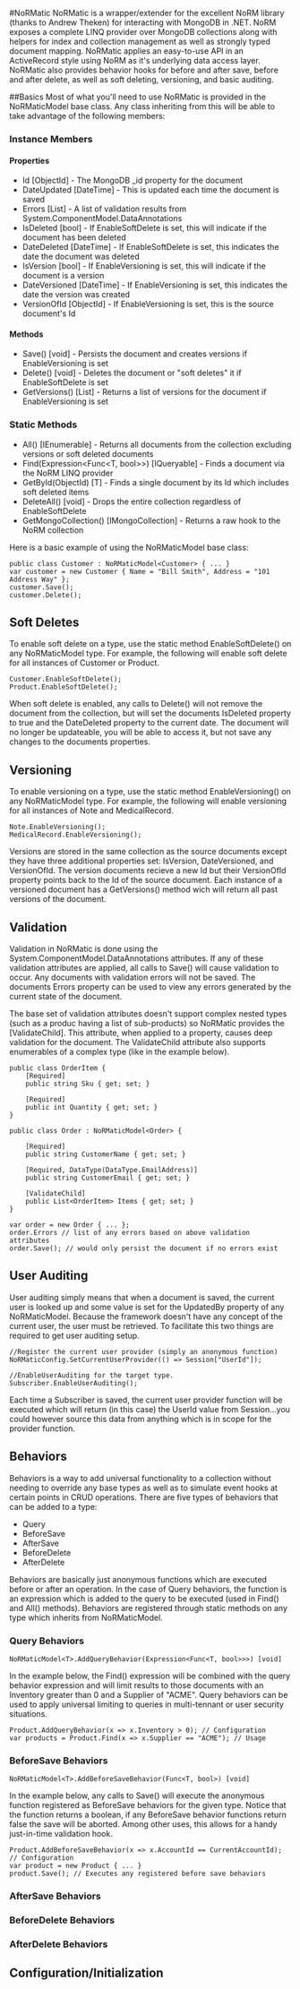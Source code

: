 #NoRMatic
NoRMatic is a wrapper/extender for the excellent NoRM library (thanks to Andrew Theken) for interacting with MongoDB in .NET.  NoRM exposes a complete LINQ provider over MongoDB collections along with helpers for index and collection management as well as strongly typed document mapping.  NoRMatic applies an easy-to-use API in an ActiveRecord style using NoRM as it's underlying data access layer.  NoRMatic also provides behavior hooks for before and after save, before and after delete, as well as soft deleting, versioning, and basic auditing.

##Basics
Most of what you'll need to use NoRMatic is provided in the NoRMaticModel<T> base class.  Any class inheriting from this will be able to take advantage of the following members:

### Instance Members

#### Properties
* Id [ObjectId] - The MongoDB _id property for the document
* DateUpdated [DateTime] - This is updated each time the document is saved
* Errors [List<ValidationResult>] - A list of validation results from System.ComponentModel.DataAnnotations
* IsDeleted [bool] - If EnableSoftDelete is set, this will indicate if the document has been deleted
* DateDeleted [DateTime] - If EnableSoftDelete is set, this indicates the date the document was deleted
* IsVersion [bool] - If EnableVersioning is set, this will indicate if the document is a version
* DateVersioned [DateTime] - If EnableVersioning is set, this indicates the date the version was created
* VersionOfId [ObjectId] - If EnableVersioning is set, this is the source document's Id

#### Methods
* Save() [void] - Persists the document and creates versions if EnableVersioning is set
* Delete() [void] - Deletes the document or "soft deletes" it if EnableSoftDelete is set
* GetVersions() [List<T>] - Returns a list of versions for the document if EnableVersioning is set

### Static Methods

* All() [IEnumerable<T>] - Returns all documents from the collection excluding versions or soft deleted documents
* Find(Expression<Func<T, bool>>) [IQueryable<T>] - Finds a document via the NoRM LINQ provider
* GetById(ObjectId) [T] - Finds a single document by its Id which includes soft deleted items
* DeleteAll() [void] - Drops the entire collection regardless of EnableSoftDelete
* GetMongoCollection() [IMongoCollection<T>] - Returns a raw hook to the NoRM collection

Here is a basic example of using the NoRMaticModel<T> base class:

	public class Customer : NoRMaticModel<Customer> { ... }
	var customer = new Customer { Name = "Bill Smith", Address = "101 Address Way" };
	customer.Save();
	customer.Delete();

## Soft Deletes
To enable soft delete on a type, use the static method EnableSoftDelete() on any NoRMaticModel<T> type.  For example, the following will enable soft delete for all instances of Customer or Product.
	
	Customer.EnableSoftDelete();
	Product.EnableSoftDelete();

When soft delete is enabled, any calls to Delete() will not remove the document from the collection, but will set the documents IsDeleted property to true and the DateDeleted property to the current date.  The document will no longer be updateable, you will be able to access it, but not save any changes to the documents properties.

## Versioning
To enable versioning on a type, use the static method EnableVersioning() on any NoRMaticModel<T> type.  For example, the following will enable versioning for all instances of Note and MedicalRecord.
	
	Note.EnableVersioning();
	MedicalRecord.EnableVersioning();

Versions are stored in the same collection as the source documents except they have three additional properties set: IsVersion, DateVersioned, and VersionOfId.  The version documents recieve a new Id but their VersionOfId property points back to the Id of the source document.  Each instance of a versioned document has a GetVersions() method wich will return all past versions of the document.

## Validation
Validation in NoRMatic is done using the System.ComponentModel.DataAnnotations attributes.  If any of these validation attributes are applied, all calls to Save() will cause validation to occur.  Any documents with validation errors will not be saved.  The documents Errors property can be used to view any errors generated by the current state of the document.

The base set of validation attributes doesn't support complex nested types (such as a produc having a list of sub-products) so NoRMatic provides the [ValidateChild].  This attribute, when applied to a property, causes deep validation for the document.  The ValidateChild attribute also supports enumerables of a complex type (like in the example below).

	public class OrderItem {
		[Required]
		public string Sku { get; set; }
		
		[Required]
		public int Quantity { get; set; }
	}

	public class Order : NoRMaticModel<Order> {
		
		[Required]
		public string CustomerName { get; set; }
		
		[Required, DataType(DataType.EmailAddress)]
		public string CustomerEmail { get; set; }
		
		[ValidateChild]
		public List<OrderItem> Items { get; set; }		
	}
	
	var order = new Order { ... };
	order.Errors // list of any errors based on above validation attributes
	order.Save(); // would only persist the document if no errors exist

## User Auditing
User auditing simply means that when a document is saved, the current user is looked up and some value is set for the UpdatedBy property of any NoRMaticModel<T>.  Because the framework doesn't have any concept of the current user, the user must be retrieved.  To facilitate this two things are required to get user auditing setup.

	//Register the current user provider (simply an anonymous function)
	NoRMaticConfig.SetCurrentUserProvider(() => Session["UserId"]);
	
	//EnableUserAuditing for the target type.
	Subscriber.EnableUserAuditing();
	
Each time a Subscriber is saved, the current user provider function will be executed which will return (in this case) the UserId value from Session...you could however source this data from anything which is in scope for the provider function.

## Behaviors
Behaviors is a way to add universal functionality to a collection without needing to override any base types as well as to simulate event hooks at certain points in CRUD operations.  There are five types of behaviors that can be added to a type:

* Query
* BeforeSave
* AfterSave
* BeforeDelete
* AfterDelete

Behaviors are basically just anonymous functions which are executed before or after an operation.  In the case of Query behaviors, the function is an expression which is added to the query to be executed (used in Find() and All() methods).  Behaviors are registered through static methods on any type which inherits from NoRMaticModel<T>.
	
### Query Behaviors

	NoRMaticModel<T>.AddQueryBehavior(Expression<Func<T, bool>>>) [void]

In the example below, the Find() expression will be combined with the query behavior expression and will limit results to those documents with an Inventory greater than 0 and a Supplier of "ACME".  Query behaviors can be used to apply universal limiting to queries in multi-tennant or user security situations.

	Product.AddQueryBehavior(x => x.Inventory > 0); // Configuration
	var products = Product.Find(x => x.Supplier == "ACME"); // Usage

### BeforeSave Behaviors

	NoRMaticModel<T>.AddBeforeSaveBehavior(Func<T, bool>) [void]

In the example below, any calls to Save() will execute the anonymous function registered as BeforeSave behaviors for the given type.  Notice that the function returns a boolean, if any BeforeSave behavior functions return false the save will be aborted.  Among other uses, this allows for a handy just-in-time validation hook.

	Product.AddBeforeSaveBehavior(x => x.AccountId == CurrentAccountId); // Configuration
	var product = new Product { ... }
	product.Save(); // Executes any registered before save behaviors

### AfterSave Behaviors


### BeforeDelete Behaviors


### AfterDelete Behaviors


## Configuration/Initialization